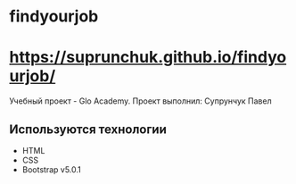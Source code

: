 # findyourjob

# https://suprunchuk.github.io/findyourjob/

Учебный проект - Glo Academy.
Проект выполнил: Супрунчук Павел


## Используются технологии
- HTML
- CSS
- Bootstrap v5.0.1
